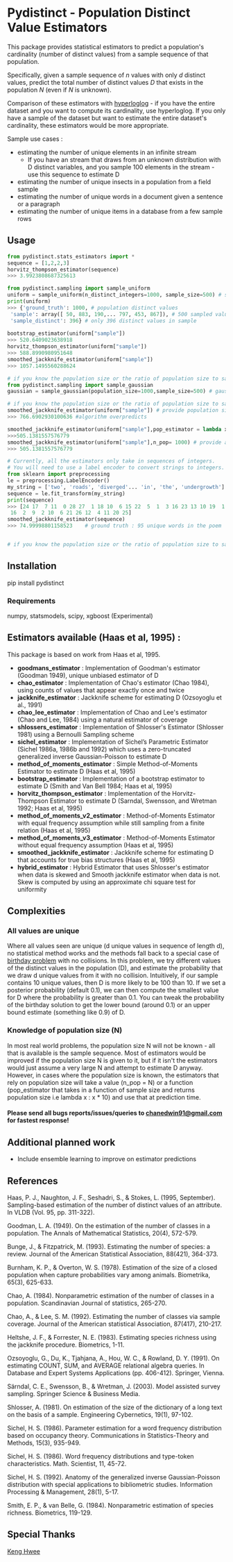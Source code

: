 # Pydistinct - Population Distinct Value Estimators

 This package provides statistical estimators to predict a population's cardinality (number of distinct values) from a sample sequence of that population. 
 
 Specifically, given a sample sequence of _n_ values with only _d_ distinct values, predict the total number of distinct values _D_ that exists in the population _N_ (even if _N_ is unknown).  
 
Comparison of these estimators with [hyperloglog](https://pypi.org/project/hyperloglog/) - if you have the entire dataset and you want to compute its cardinality, use hyperloglog. If you only have a sample of the dataset but want to estimate the entire dataset's cardinality, these estimators would be more appropriate.

Sample use cases :
* estimating the number of unique elements in an infinite stream 
  *  If you have an stream that draws from an unknown distribution with D distinct variables, and you sample 100 elements in the stream - use this sequence to estimate D 
* estimating the number of unique insects in a population from a field sample
* estimating the number of unique words in a document given a sentence or a paragraph
* estimating the number of unique items in a database from a few sample rows


## Usage

```python
from pydistinct.stats_estimators import *
sequence = [1,2,2,3]
horvitz_thompson_estimator(sequence)
>>> 3.9923808687325613

from pydistinct.sampling import sample_uniform
uniform = sample_uniform(n_distinct_integers=1000, sample_size=500) # sample 500 values from a distribution of 1000 integers with uniform probability
print(uniform)
>>> {'ground_truth': 1000, # population distinct values
 'sample': array([ 50, 883, 190,... 797, 453, 867]), # 500 sampled values 
 'sample_distinct': 396} # only 396 distinct values in sample
 
bootstrap_estimator(uniform["sample"])
>>> 520.6409023638918 
horvitz_thompson_estimator(uniform["sample"])
>>> 588.8990980951648
smoothed_jackknife_estimator(uniform["sample"])
>>> 1057.1495560288624

# if you know the population size or the ratio of population size to sample size 
from pydistinct.sampling import sample_gaussian
gaussian = sample_gaussian(population_size=1000,sample_size=500) # gaussian distribution centered at 0

# if you know the population size or the ratio of population size to sample size 
smoothed_jackknife_estimator(uniform["sample"]) # provide population size  
>>> 766.6902930100636 #algorithm overpredicts

smoothed_jackknife_estimator(uniform["sample"],pop_estimator = lambda x : x * 2) # provide ratio of sample size to population 
>>>505.1381557576779
smoothed_jackknife_estimator(uniform["sample"],n_pop= 1000) # provide actual population size
>>> 505.1381557576779

# Currently, all the estimators only take in sequences of integers. 
# You will need to use a label encoder to convert strings to integers.
from sklearn import preprocessing
le = preprocessing.LabelEncoder()
my_string = ['two', 'roads', 'diverged'... 'in', 'the', 'undergrowth'] # first paragraph of Frost's The Road Not Taken
sequence = le.fit_transform(my_string)
print(sequence)
>>> [24 17  7 11  0 28 27  1 18 10  6 15 22  5  1  3 16 23 13 10 19  1 14  8
 16  2  9  2 10  6 21 26 12  4 11 20 25]
smoothed_jackknife_estimator(sequence)
>>> 74.99998801158523    # ground truth : 95 unique words in the poem


# if you know the population size or the ratio of population size to sample size 


```

## Installation

pip install pydistinct

### Requirements

numpy, statsmodels, scipy, xgboost (Experimental)

## Estimators available (Haas et al, 1995) : 

This package is based on work from Haas et al, 1995.

* **goodmans_estimator** : Implementation of Goodman's estimator (Goodman 1949), unique unbiased estimator of D
* **chao_estimator** : Implementation of Chao's estimator (Chao 1984), using counts of values that appear exactly once and twice
* **jackknife_estimator** : Jackknife scheme for estimating D (Ozsoyoglu et al., 1991)
* **chao_lee_estimator** : Implementation of Chao and Lee's estimator (Chao and Lee, 1984) using a natural estimator of coverage 
* **shlossers_estimator** : Implementation of Shlosser's Estimator (Shlosser 1981) using a Bernoulli Sampling scheme
* **sichel_estimator** : Implementation of Sichel’s Parametric Estimator (Sichel 1986a, 1986b and 1992) which uses a zero-truncated generalized inverse Gaussian-Poisson to estimate D
* **method_of_moments_estimator** : Simple Method-of-Moments Estimator to estimate D (Haas et al, 1995)
* **bootstrap_estimator** : Implementation of a bootstrap estimator to estimate D (Smith and Van Bell 1984; Haas et al, 1995)
* **horvitz_thompson_estimator** : Implementation of the Horvitz-Thompson Estimator to estimate D (Sarndal,
Swensson, and Wretman 1992; Haas et al, 1995)
* **method_of_moments_v2_estimator** : Method-of-Moments Estimator with equal frequency assumption while still sampling from a finite relation (Haas et al, 1995)
* **method_of_moments_v3_estimator** : Method-of-Moments Estimator without equal frequency assumption (Haas et al, 1995)
* **smoothed_jackknife_estimator** : Jackknife scheme for estimating D that accounts for true bias structures (Haas et al, 1995)
* **hybrid_estimator** : Hybrid Estimator that uses Shlosser's estimator when data is skewed and Smooth jackknife estimator when data is not. Skew is computed by using an approximate chi square test for uniformity


## Complexities
### All values are unique
Where all values seen are unique (d unique values in sequence of length d), no statistical method works and the methods fall back to a special case of [birthday problem](https://en.wikipedia.org/wiki/Birthday_problem) with no collisions. In this problem, we try different values of the distinct values in the population (D), and estimate the probability that we draw d unique values from it with no collision. Intuitively, if our sample contains 10 unique values, then D is more likely to be 100 than 10. If we set a posterior probability (default 0.1), we can then compute the smallest value for D where the probability is greater than 0.1. You can tweak the probability of the birthday solution to get the lower bound (around 0.1) or an upper bound estimate (something like 0.9) of D.

### Knowledge of population size (N) 

In most real world problems, the population size N will not be known - all that is available is the sample sequence. Most of estimators would be improved if the population size N is given to it, but if it isn't the estimators would just assume a very large N and attempt to estimate D anyway. However, in cases where the population size is known, the estimators that rely on population size will take a value (n_pop = N) or a function (pop_estimator that takes in a function of sample size and returns population size i.e lambda x : x * 10) and use that at prediction time.

#### Please send all bugs reports/issues/queries to chanedwin91@gmail.com for fastest response! 


## Additional planned work

* Include ensemble learning to improve on estimator predictions

## References

Haas, P. J., Naughton, J. F., Seshadri, S., & Stokes, L. (1995, September). Sampling-based estimation of the number of distinct values of an attribute. In VLDB (Vol. 95, pp. 311-322).

Goodman, L. A. (1949). On the estimation of the number of classes in a population. The Annals of Mathematical Statistics, 20(4), 572-579.

Bunge, J., & Fitzpatrick, M. (1993). Estimating the number of species: a review. Journal of the American Statistical Association, 88(421), 364-373.

Burnham, K. P., & Overton, W. S. (1978). Estimation of the size of a closed population when capture probabilities vary among animals. Biometrika, 65(3), 625-633.

Chao, A. (1984). Nonparametric estimation of the number of classes in a population. Scandinavian Journal of statistics, 265-270.

Chao, A., & Lee, S. M. (1992). Estimating the number of classes via sample coverage. Journal of the American statistical Association, 87(417), 210-217.

Heltshe, J. F., & Forrester, N. E. (1983). Estimating species richness using the jackknife procedure. Biometrics, 1-11.

Ozsoyoglu, G., Du, K., Tjahjana, A., Hou, W. C., & Rowland, D. Y. (1991). On estimating COUNT, SUM, and AVERAGE relational algebra queries. In Database and Expert Systems Applications (pp. 406-412). Springer, Vienna.

Särndal, C. E., Swensson, B., & Wretman, J. (2003). Model assisted survey sampling. Springer Science & Business Media.

Shlosser, A. (1981). On estimation of the size of the dictionary of a long text on the basis of a sample. Engineering Cybernetics, 19(1), 97-102.

Sichel, H. S. (1986). Parameter estimation for a word frequency distribution based on occupancy theory. Communications in Statistics-Theory and Methods, 15(3), 935-949.

Sichel, H. S. (1986). Word frequency distributions and type-token characteristics. Math. Scientist, 11, 45-72.

Sichel, H. S. (1992). Anatomy of the generalized inverse Gaussian-Poisson distribution with special applications to bibliometric studies. Information Processing & Management, 28(1), 5-17.

Smith, E. P., & van Belle, G. (1984). Nonparametric estimation of species richness. Biometrics, 119-129.

## Special Thanks

[Keng Hwee](https://github.com/kenghweeng)
